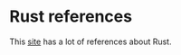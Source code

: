 # Rust references

 This [site](https://github.com/ctjhoa/rust-learning#books) has a lot of references about Rust.
